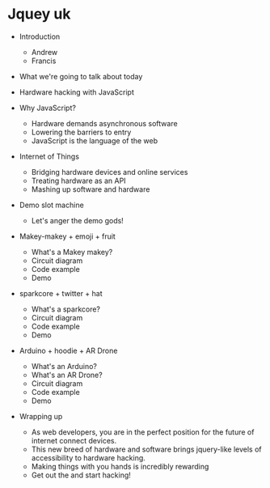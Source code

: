 # Jquey uk

* Introduction
	* Andrew 
	* Francis 
* What we're going to talk about today

* Hardware hacking with JavaScript

* Why JavaScript?
	* Hardware demands asynchronous software
	* Lowering the barriers to entry
	* JavaScript is the language of the web

* Internet of Things
	* Bridging hardware devices and online services
	* Treating hardware as an API
	* Mashing up software and hardware 

* Demo slot machine
	* Let's anger the demo gods!

* Makey-makey + emoji + fruit
	* What's a Makey makey?
	* Circuit diagram
	* Code example
	*  Demo

* sparkcore + twitter + hat
	* What's a sparkcore?
	* Circuit diagram
	* Code example
	* Demo

* Arduino + hoodie + AR Drone
	* What's an Arduino?
	* What's an AR Drone?
	* Circuit diagram
	* Code example
	* Demo

* Wrapping up
	* As web developers, you are in the perfect position for the future of internet connect devices.
	* This new breed of hardware and software brings jquery-like levels of accessibility to hardware hacking. 
	* Making things with you hands is incredibly rewarding
	* Get out the and start hacking!
